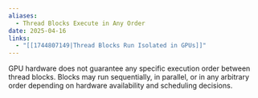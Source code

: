 ```yaml
---
aliases:
  - Thread Blocks Execute in Any Order
date: 2025-04-16
links:
  - "[[1744807149|Thread Blocks Run Isolated in GPUs]]"
---
```

GPU hardware does not guarantee any specific execution order between thread blocks. Blocks may run sequentially, in parallel, or in any arbitrary order depending on hardware availability and scheduling decisions.